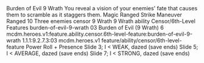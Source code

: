 <ability>
  <name>Burden of Evil</name>
  <cost>9 Wrath</cost>
  <flavor>You reveal a vision of your enemies&apos; fate that causes them to scramble as it staggers them.</flavor>
  <keywords>
    <keyword>Magic</keyword>
    <keyword>Ranged</keyword>
    <keyword>Strike</keyword>
  </keywords>
  <type>Maneuver</type>
  <distance>Ranged 10</distance>
  <target>Three enemies</target>
  <metadata>
    <class>censor</class>
    <cost>9 Wrath</cost>
    <cost_amount>9</cost_amount>
    <cost_resource>Wrath</cost_resource>
    <feature_type>ability</feature_type>
    <file_dpath>Censor/6th-Level Features</file_dpath>
    <item_id>burden-of-evil-9-wrath</item_id>
    <item_index>03</item_index>
    <item_name>Burden of Evil (9 Wrath)</item_name>
    <level>6</level>
    <scc>mcdm.heroes.v1:feature.ability.censor.6th-level-feature:burden-of-evil-9-wrath</scc>
    <scdc>1.1.1:9.2.7.3:03</scdc>
    <source>mcdm.heroes.v1</source>
    <type>feature/ability/censor/6th-level-feature</type>
  </metadata>
  <effects>
    <effect type="roll">
      <roll>Power Roll + Presence</roll>
      <t1>Slide 3; I &lt; WEAK, dazed (save ends)</t1>
      <t2>Slide 5; I &lt; AVERAGE, dazed (save ends)</t2>
      <t3>Slide 7; I &lt; STRONG, dazed (save ends)</t3>
    </effect>
  </effects>
</ability>
